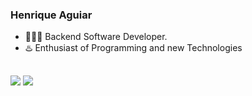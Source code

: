 ### Henrique Aguiar 

- 👩🏻‍💻 Backend Software Developer.
- ♨️ Enthusiast of Programming and new Technologies 

##
   
<div> 
  <a href = "mailto:henriqueaguiarpacheco09@gmail.com"><img src="https://img.shields.io/badge/-Gmail-%23333?style=for-the-badge&logo=gmail&logoColor=white" target="_blank"></a>
  <a href="https://www.linkedin.com/in/henrique-aguiar-35945520b/" target="_blank"><img src="https://img.shields.io/badge/-LinkedIn-%230077B5?style=for-the-badge&logo=linkedin&logoColor=white" target="_blank"></a>
</div>
  
